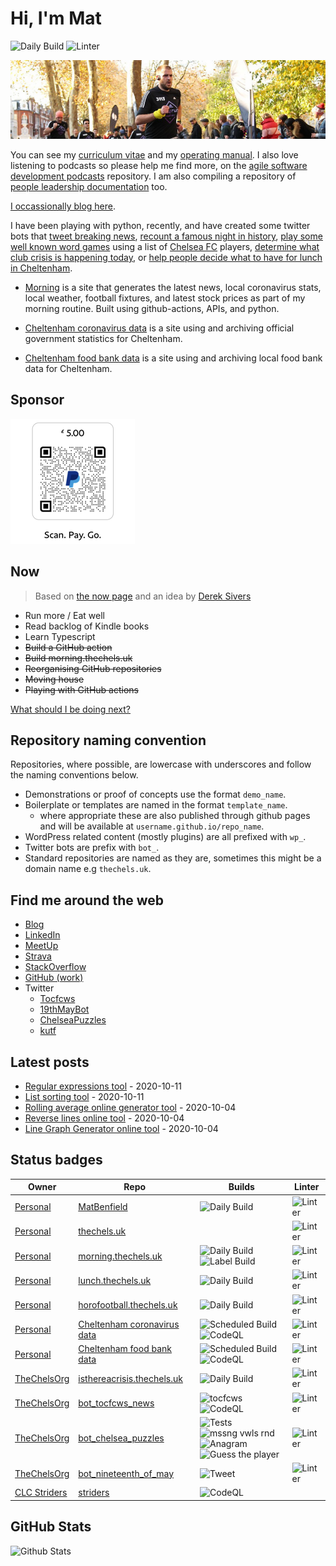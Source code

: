 # Hi, I'm Mat

![Daily Build](https://github.com/MatBenfield/MatBenfield/workflows/Daily%20Build/badge.svg) ![Linter](https://github.com/MatBenfield/MatBenfield/workflows/Linter/badge.svg)

![banner photo of Mat running in London](https://raw.githubusercontent.com/MatBenfield/MatBenfield/master/images/gh-header-image-cropped.jpg)

You can see my [curriculum vitae](https://github.com/MatBenfield/MatBenfield/blob/master/curriculum-vitae.md) and my [operating manual](https://github.com/MatBenfield/MatBenfield/blob/master/operating-manual.md). I also love listening to podcasts so please help me find more, on the [agile software development podcasts](https://github.com/MatBenfield/agile_software_development_podcasts) repository. I am also compiling a repository of [people leadership documentation](https://github.com/MatBenfield/people_leadership_documentation) too.

[I occassionally blog here](https://thechels.uk).

I have been playing with python, recently, and have created some twitter bots that [tweet breaking news](https://github.com/TheChelsOrg/bot_tocfcws_news),  [recount a famous night in history](https://github.com/TheChelsOrg/bot_nineteenth_of_may), [play some well known word games](https://github.com/TheChelsOrg/bot_chelsea_puzzles) using a list of [Chelsea FC](https://github.com/TheChelsOrg/) players, [determine what club crisis is happening today](https://isthereacrisis.thechels.uk), or [help people decide what to have for lunch in Cheltenham](https://lunch.thechels.uk). 

* [Morning](https://morning.thechels.uk) is a site that generates the latest news, local coronavirus stats, local weather, football fixtures, and latest stock prices as part of my morning routine. Built using github-actions, APIs, and python.

* [Cheltenham coronavirus data](https://matbenfield.github.io/cheltenham_coronavirus_data/) is a site using and archiving official government statistics for Cheltenham.

* [Cheltenham food bank data](https://matbenfield.github.io/cheltenham_foodbank_data/) is a site using and archiving local food bank data for Cheltenham.

## Sponsor

![Paypal donation qr code](https://raw.githubusercontent.com/MatBenfield/MatBenfield/master/images/paypal-qr-code-5.png)

## Now

> Based on [the now page](https://thenow.page) and an idea by [Derek Sivers](https://sive.rs/nowff)

- Run more / Eat well
- Read backlog of Kindle books
- Learn Typescript
- ~~Build a GitHub action~~
- ~~Build morning.thechels.uk~~
- ~~Reorganising GitHub repositories~~
- ~~Moving house~~
- ~~Playing with GitHub actions~~

[What should I be doing next?](https://github.com/MatBenfield/MatBenfield/issues/new?assignees=MatBenfield&labels=Next&template=next.md&title=Next%3A+)

## Repository naming convention

Repositories, where possible, are lowercase with underscores and follow the naming conventions below.

- Demonstrations or proof of concepts use the format `demo_name`.
- Boilerplate or templates are named in the format `template_name`.
  - where appropriate these are also published through github pages and will be available at `username.github.io/repo_name`.
- WordPress related content (mostly plugins) are all prefixed with `wp_`.
- Twitter bots are prefix with `bot_`.
- Standard repositories are named as they are, sometimes this might be a domain name e.g `thechels.uk`.

## Find me around the web

- [Blog](https://thechels.uk)
- [LinkedIn](https://thechels.uk/linkedin)
- [MeetUp](https://www.meetup.com/members/197754442/)
- [Strava](https://www.strava.com/athletes/24249743)
- [StackOverflow](https://stackoverflow.com/users/894932/mat-benfield?tab=topactivity)
- [GitHub (work)](https://github.com/MatBenfieldHESA)
- Twitter
  - [Tocfcws](https://twitter.com/tocfcws)
  - [19thMayBot](https://twitter.com/19thMayBot)
  - [ChelseaPuzzles](https://twitter.com/ChelseaPuzzles)
  - [kutf](https://twitter.com/kutf)

## Latest posts

<!-- blog starts -->
- [Regular expressions tool](https://thechels.uk/regular-expression-tool) - 2020-10-11
- [List sorting tool](https://thechels.uk/sort-my-list-tool) - 2020-10-11
- [Rolling average online generator tool](https://thechels.uk/rolling-average-generator-online-tool) - 2020-10-04
- [Reverse lines online tool](https://thechels.uk/reverse-list-online-tool) - 2020-10-04
- [Line Graph Generator online tool](https://thechels.uk/line-graph-generator-online-tool) - 2020-10-04
<!-- blog ends -->

## Status badges

| Owner | Repo | Builds | Linter |
|--|--|--|--|
| [Personal](https://github.com/MatBenfield/) | [MatBenfield](https://github.com/MatBenfield/MatBenfield) | ![Daily Build](https://github.com/MatBenfield/MatBenfield/workflows/Daily%20Build/badge.svg) | ![Linter](https://github.com/MatBenfield/MatBenfield/workflows/Linter/badge.svg) |
| [Personal](https://github.com/MatBenfield/) | [thechels.uk](https://github.com/MatBenfield/thechels.uk) | | ![Linter](https://github.com/MatBenfield/TheChels.uk/workflows/Linter/badge.svg) |
| [Personal](https://github.com/MatBenfield/) | [morning.thechels.uk](https://github.com/MatBenfield/morning.thechels.uk) | ![Daily Build](https://github.com/MatBenfield/morning.thechels.uk/workflows/Daily%20Build/badge.svg) <br/> ![Label Build](https://github.com/MatBenfield/morning.thechels.uk/workflows/Label%20Build/badge.svg) |![Linter](https://github.com/MatBenfield/morning.thechels.uk/workflows/Linter/badge.svg)|
| [Personal](https://github.com/MatBenfield/) | [lunch.thechels.uk](https://github.com/MatBenfield/lunch.thechels.uk) | ![Daily Build](https://github.com/MatBenfield/lunch.thechels.uk/workflows/Daily%20Build/badge.svg) |![Linter](https://github.com/MatBenfield/lunch.thechels.uk/workflows/Linter/badge.svg)|
| [Personal](https://github.com/MatBenfield/) | [horofootball.thechels.uk](https://github.com/MatBenfield/horofootball.thechels.uk/) | ![Daily Build](https://github.com/MatBenfield/horofootball.thechels.uk/workflows/Daily%20Build/badge.svg) | ![Linter](https://github.com/MatBenfield/horofootball.thechels.uk/workflows/Linter/badge.svg) |
| [Personal](https://github.com/MatBenfield/) | [Cheltenham coronavirus data](https://github.com/MatBenfield/cheltenham_coronavirus_data/) | ![Scheduled Build](https://github.com/MatBenfield/cheltenham_coronavirus_data/workflows/Scheduled%20Build/badge.svg) ![CodeQL](https://github.com/MatBenfield/cheltenham_coronavirus_data/workflows/CodeQL/badge.svg) | ![Linter](https://github.com/MatBenfield/cheltenham_coronavirus_data/workflows/linter/badge.svg) |
| [Personal](https://github.com/MatBenfield/) | [Cheltenham food bank data](https://github.com/MatBenfield/cheltenham_foodbank_data/) | ![Scheduled Build](https://github.com/MatBenfield/cheltenham_foodbank_data/workflows/Scheduled%20Build/badge.svg) ![CodeQL](https://github.com/MatBenfield/cheltenham_foodbank_data/workflows/CodeQL/badge.svg) | ![Linter](https://github.com/MatBenfield/cheltenham_foodbank_data/workflows/linter/badge.svg) |
| [TheChelsOrg](https://github.com/TheChelsOrg/) | [isthereacrisis.thechels.uk](https://github.com/TheChelsOrg/isthereacrisis.thechels.uk/) | ![Daily Build](https://github.com/TheChelsOrg/isthereacrisis.thechels.uk/workflows/Daily%20Build/badge.svg) | ![Linter](https://github.com/TheChelsOrg/isthereacrisis.thechels.uk/workflows/Linter/badge.svg) |
| [TheChelsOrg](https://github.com/TheChelsOrg/) | [bot_tocfcws_news](https://github.com/TheChelsOrg/bot_tocfcws_news/) | ![tocfcws](https://github.com/TheChelsOrg/bot_tocfcws_news/workflows/tocfcws/badge.svg) <br/> ![CodeQL](https://github.com/TheChelsOrg/bot_tocfcws_news/workflows/CodeQL/badge.svg) | ![Linter](https://github.com/TheChelsOrg/bot_tocfcws_news/workflows/Linter/badge.svg)|
| [TheChelsOrg](https://github.com/TheChelsOrg/) | [bot_chelsea_puzzles](https://github.com/TheChelsOrg/bot_chelsea_puzzles/) | ![Tests](https://github.com/TheChelsOrg/bot_chelsea_puzzles/workflows/Tests/badge.svg)<br/>![mssng vwls rnd](https://github.com/TheChelsOrg/bot_chelsea_puzzles/workflows/mssng%20vwls%20rnd/badge.svg) <br/>![Anagram](https://github.com/TheChelsOrg/bot_chelsea_puzzles/workflows/Anagram/badge.svg) <br/>![Guess the player](https://github.com/TheChelsOrg/bot_chelsea_puzzles/workflows/Guess%20the%20player/badge.svg) | ![Linter](https://github.com/TheChelsOrg/bot_chelsea_puzzles/workflows/Linter/badge.svg)|
| [TheChelsOrg](https://github.com/TheChelsOrg/) | [bot_nineteenth_of_may](https://github.com/TheChelsOrg/bot_nineteenth_of_may/) | ![Tweet](https://github.com/TheChelsOrg/bot_nineteenth_of_may/workflows/Tweet/badge.svg)| ![Linter](https://github.com/TheChelsOrg/bot_nineteenth_of_may/workflows/Linter/badge.svg)|
| [CLC Striders](https://github.com/CLCStriders/) | [striders](https://github.com/CLCStriders/striders/) | ![CodeQL](https://github.com/CLCStriders/striders/workflows/CodeQL/badge.svg) |

## GitHub Stats

![Github Stats](https://github-readme-stats.vercel.app/api?username=MatBenfield&show_icons=true)
